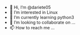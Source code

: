 - 👋 Hi, I’m @dariete05
- 👀 I’m interested in Linux
- 🌱 I’m currently learning python3
- 💞️ I’m looking to collaborate on ...
- 📫 How to reach me ...

<!---
dariete05/dariete05 is a ✨ special ✨ repository because its `README.md` (this file) appears on your GitHub profile.
You can click the Preview link to take a look at your changes.
--->
